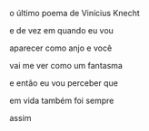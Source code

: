 o último poema de Vinícius Knecht


e de vez em quando eu vou

aparecer como anjo e você

vai me ver como um fantasma

e então eu vou perceber que

em vida também foi sempre

assim
